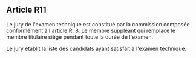 Article R11
----
Le jury de l'examen technique est constitué par la commission composée
conformément à l'article R. 8. Le membre suppléant qui remplace le membre
titulaire siège pendant toute la durée de l'examen.

Le jury établit la liste des candidats ayant satisfait à l'examen technique.
